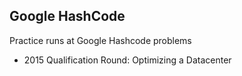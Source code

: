 ## Google HashCode

Practice runs at Google Hashcode problems

* 2015 Qualification Round: Optimizing a Datacenter
